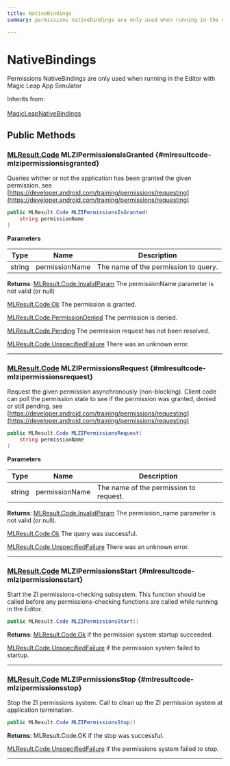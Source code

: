 ```yaml
---
title: NativeBindings
summary: permissions nativebindings are only used when running in the editor with magic leap app simulator 

---
```


# NativeBindings




Permissions NativeBindings are only used when running in the Editor with Magic Leap App Simulator   


Inherits from: <br></br>[MagicLeapNativeBindings](/versioned_docs/version-22-Mar-2023/unity-api/api/UnityEngine.XR.MagicLeap.Native/MagicLeapNativeBindings/UnityEngine.XR.MagicLeap.Native.MagicLeapNativeBindings.md)




## Public Methods

### [MLResult.Code](/versioned_docs/version-22-Mar-2023/unity-api/api/UnityEngine.XR.MagicLeap/UnityEngine.XR.MagicLeap.MLResult.md#enums-code) MLZIPermissionsIsGranted {#mlresultcode-mlzipermissionsisgranted}

Queries whther or not the application has been granted the given permission.    see [https://developer.android.com/training/permissions/requesting](https://developer.android.com/training/permissions/requesting)

```csharp
public MLResult.Code MLZIPermissionsIsGranted(
    string permissionName
)
```


**Parameters**

| Type | Name  | Description  | 
|--|--|--|
| string |permissionName|The name of the permission to query.|






**Returns**:  [MLResult.Code.InvalidParam](/versioned_docs/version-22-Mar-2023/unity-api/api/UnityEngine.XR.MagicLeap/UnityEngine.XR.MagicLeap.MLResult.md#enums-invalidparam)  The permissionName parameter is not valid (or null)

 [MLResult.Code.Ok](/versioned_docs/version-22-Mar-2023/unity-api/api/UnityEngine.XR.MagicLeap/UnityEngine.XR.MagicLeap.MLResult.md#enums-ok)  The permission is granted.

 [MLResult.Code.PermissionDenied](/versioned_docs/version-22-Mar-2023/unity-api/api/UnityEngine.XR.MagicLeap/UnityEngine.XR.MagicLeap.MLResult.md#enums-permissiondenied)  The permission is denied.

 [MLResult.Code.Pending](/versioned_docs/version-22-Mar-2023/unity-api/api/UnityEngine.XR.MagicLeap/UnityEngine.XR.MagicLeap.MLResult.md#enums-pending)  The permission request has not been resolved.

 [MLResult.Code.UnspecifiedFailure](/versioned_docs/version-22-Mar-2023/unity-api/api/UnityEngine.XR.MagicLeap/UnityEngine.XR.MagicLeap.MLResult.md#enums-unspecifiedfailure)  There was an unknown error.



-----------

### [MLResult.Code](/versioned_docs/version-22-Mar-2023/unity-api/api/UnityEngine.XR.MagicLeap/UnityEngine.XR.MagicLeap.MLResult.md#enums-code) MLZIPermissionsRequest {#mlresultcode-mlzipermissionsrequest}

Request the given permission asynchronously (non-blocking).   Client code can poll the permission state to see if the permission was granted, denied or still pending.    see [https://developer.android.com/training/permissions/requesting](https://developer.android.com/training/permissions/requesting)

```csharp
public MLResult.Code MLZIPermissionsRequest(
    string permissionName
)
```


**Parameters**

| Type | Name  | Description  | 
|--|--|--|
| string |permissionName|The name of the permission to request.|






**Returns**:  [MLResult.Code.InvalidParam](/versioned_docs/version-22-Mar-2023/unity-api/api/UnityEngine.XR.MagicLeap/UnityEngine.XR.MagicLeap.MLResult.md#enums-invalidparam)  The permission&#95;name parameter is not valid (or null).

 [MLResult.Code.Ok](/versioned_docs/version-22-Mar-2023/unity-api/api/UnityEngine.XR.MagicLeap/UnityEngine.XR.MagicLeap.MLResult.md#enums-ok)  The query was successful.

 [MLResult.Code.UnspecifiedFailure](/versioned_docs/version-22-Mar-2023/unity-api/api/UnityEngine.XR.MagicLeap/UnityEngine.XR.MagicLeap.MLResult.md#enums-unspecifiedfailure)  There was an unknown error.



-----------

### [MLResult.Code](/versioned_docs/version-22-Mar-2023/unity-api/api/UnityEngine.XR.MagicLeap/UnityEngine.XR.MagicLeap.MLResult.md#enums-code) MLZIPermissionsStart {#mlresultcode-mlzipermissionsstart}

Start the ZI permissions-checking subsystem. This function should be called before any permissions-checking functions are called while running in the Editor. 

```csharp
public MLResult.Code MLZIPermissionsStart()
```






**Returns**:  [MLResult.Code.Ok](/versioned_docs/version-22-Mar-2023/unity-api/api/UnityEngine.XR.MagicLeap/UnityEngine.XR.MagicLeap.MLResult.md#enums-ok)  if the permission system startup succeeded.

 [MLResult.Code.UnspecifiedFailure](/versioned_docs/version-22-Mar-2023/unity-api/api/UnityEngine.XR.MagicLeap/UnityEngine.XR.MagicLeap.MLResult.md#enums-unspecifiedfailure)  if the permission system failed to startup. 



-----------

### [MLResult.Code](/versioned_docs/version-22-Mar-2023/unity-api/api/UnityEngine.XR.MagicLeap/UnityEngine.XR.MagicLeap.MLResult.md#enums-code) MLZIPermissionsStop {#mlresultcode-mlzipermissionsstop}

Stop the ZI permissions system. Call to clean up the ZI permission system at application termination. 

```csharp
public MLResult.Code MLZIPermissionsStop()
```






**Returns**:  MLResult.Code.OK  if the stop was successful.

 [MLResult.Code.UnspecifiedFailure](/versioned_docs/version-22-Mar-2023/unity-api/api/UnityEngine.XR.MagicLeap/UnityEngine.XR.MagicLeap.MLResult.md#enums-unspecifiedfailure)  if the permissions system failed to stop. 



-----------


